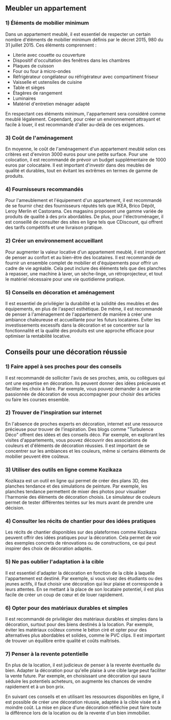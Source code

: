 ## Meubler un appartement

### 1) Éléments de mobilier minimum

Dans un appartement meublé, il est essentiel de respecter un certain nombre d'éléments de mobilier minimum définis par le décret 2015, 980 du 31 juillet 2015. Ces éléments comprennent :
- Literie avec couette ou couverture
- Dispositif d'occultation des fenêtres dans les chambres
- Plaques de cuisson
- Four ou four à micro-ondes
- Réfrigérateur congélateur ou réfrigérateur avec compartiment friseur
- Vaisselle et ustensiles de cuisine
- Table et sièges
- Étagères de rangement
- Luminaires
- Matériel d'entretien ménager adapté

En respectant ces éléments minimum, l'appartement sera considéré comme meublé légalement. Cependant, pour créer un environnement attrayant et facile à louer, il est recommandé d'aller au-delà de ces exigences.

### 3) Coût de l'aménagement

En moyenne, le coût de l'aménagement d'un appartement meublé selon ces critères est d'environ 3000 euros pour une petite surface. Pour une colocation, il est recommandé de prévoir un budget supplémentaire de 1000 euros par colocataire. Il est important d'investir dans des meubles de qualité et durables, tout en évitant les extrêmes en termes de gamme de produits.

### 4) Fournisseurs recommandés

Pour l'ameublement et l'équipement d'un appartement, il est recommandé de se fournir chez des fournisseurs réputés tels que IKEA, Brico Dépôt, Leroy Merlin et Castorama. Ces magasins proposent une gamme variée de produits de qualité à des prix abordables. De plus, pour l'électroménager, il est conseillé de consulter des sites en ligne tels que CDiscount, qui offrent des tarifs compétitifs et une livraison pratique.

### 2) Créer un environnement accueillant

Pour augmenter la valeur locative d'un appartement meublé, il est important de penser au confort et au bien-être des locataires. Il est recommandé de fournir un ensemble complet de mobilier et d'équipements pour offrir un cadre de vie agréable. Cela peut inclure des éléments tels que des planches à repasser, une machine à laver, un sèche-linge, un rétroprojecteur, et tout le matériel nécessaire pour une vie quotidienne pratique.

### 5) Conseils en décoration et aménagement

Il est essentiel de privilégier la durabilité et la solidité des meubles et des équipements, en plus de l'aspect esthétique. De même, il est recommandé de penser à l'aménagement de l'appartement de manière à créer une ambiance chaleureuse et accueillante pour les futurs locataires. Éviter les investissements excessifs dans la décoration et se concentrer sur la fonctionnalité et la qualité des produits est une approche efficace pour optimiser la rentabilité locative. 

## Conseils pour une décoration réussie

### 1) Faire appel à ses proches pour des conseils

Il est recommandé de solliciter l'avis de ses proches, amis, ou collègues qui ont une expertise en décoration. Ils peuvent donner des idées précieuses et faciliter les choix à faire. Par exemple, vous pouvez demander à une amie passionnée de décoration de vous accompagner pour choisir des articles ou faire les courses ensemble.

### 2) Trouver de l'inspiration sur internet

En l'absence de proches experts en décoration, internet est une ressource précieuse pour trouver de l'inspiration. Des blogs comme "Turbulence Déco" offrent des idées et des conseils déco. Par exemple, en explorant les visites d'appartements, vous pouvez découvrir des associations de couleurs et d'éléments de décoration réussies. Il est important de se concentrer sur les ambiances et les couleurs, même si certains éléments de mobilier peuvent être coûteux.

### 3) Utiliser des outils en ligne comme Kozikaza

Kozikaza est un outil en ligne qui permet de créer des plans 3D, des planches tendance et des simulations de peinture. Par exemple, les planches tendance permettent de mixer des photos pour visualiser l'harmonie des éléments de décoration choisis. Le simulateur de couleurs permet de tester différentes teintes sur les murs avant de prendre une décision.

### 4) Consulter les récits de chantier pour des idées pratiques

Les récits de chantier disponibles sur des plateformes comme Kozikaza peuvent offrir des idées pratiques pour la décoration. Cela permet de voir des exemples concrets de rénovations ou de constructions, ce qui peut inspirer des choix de décoration adaptés.

### 5) Ne pas oublier l'adaptation à la cible

Il est essentiel d'adapter la décoration en fonction de la cible à laquelle l'appartement est destiné. Par exemple, si vous visez des étudiants ou des jeunes actifs, il faut choisir une décoration qui leur plaise et corresponde à leurs attentes. En se mettant à la place de son locataire potentiel, il est plus facile de créer un coup de cœur et de louer rapidement.

### 6) Opter pour des matériaux durables et simples

Il est recommandé de privilégier des matériaux durables et simples dans la décoration, surtout pour des biens destinés à la location. Par exemple, éviter les matériaux coûteux comme le béton ciré et opter pour des alternatives plus abordables et solides, comme le PVC clips. Il est important de trouver un équilibre entre qualité et coûts maîtrisés.

### 7) Penser à la revente potentielle

En plus de la location, il est judicieux de penser à la revente éventuelle du bien. Adapter la décoration pour qu'elle plaise à une cible large peut faciliter la vente future. Par exemple, en choisissant une décoration qui saura séduire les potentiels acheteurs, on augmente les chances de vendre rapidement et à un bon prix.

En suivant ces conseils et en utilisant les ressources disponibles en ligne, il est possible de créer une décoration réussie, adaptée à la cible visée et à moindre coût. La mise en place d'une décoration réfléchie peut faire toute la différence lors de la location ou de la revente d'un bien immobilier.